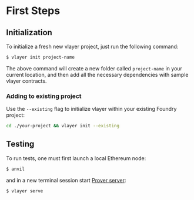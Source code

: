 # First Steps

## Initialization

To initialize a fresh new vlayer project, just run the following command:
```bash
$ vlayer init project-name
```

The above command will create a new folder called `project-name` in your current location, and then add all the necessary dependencies with sample vlayer contracts.

### Adding to existing project
Use the `--existing` flag to initialize vlayer within your existing Foundry project:
```bash
cd ./your-project && vlayer init --existing
```

## Testing

To run tests, one must first launch a local Ethereum node:
```bash
$ anvil 
```
and in a new terminal session start [Prover server](/advanced/prover.html#prover-server):

```bash
$ vlayer serve
``` 
